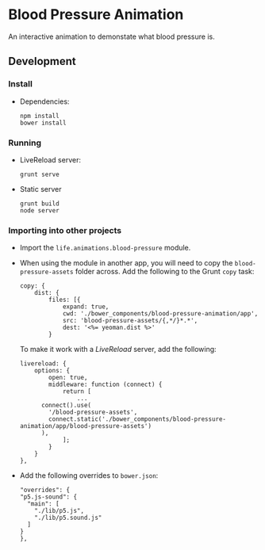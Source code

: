 # Blood Pressure Animation

An interactive animation to demonstate what blood pressure is.


## Development

### Install

- Dependencies:

	```
	npm install
	bower install
	```


### Running

- LiveReload server:

	```
	grunt serve
	```

- Static server

	```
	grunt build
	node server
	```



### Importing into other projects

- Import the `life.animations.blood-pressure` module.

- When using the module in another app, you will need to copy the `blood-pressure-assets` folder across. Add the following to the Grunt `copy` task:

	```
	copy: {
		dist: {
			files: [{
				expand: true,
				cwd: './bower_components/blood-pressure-animation/app',
				src: 'blood-pressure-assets/{,*/}*.*',
				dest: '<%= yeoman.dist %>'
			}
	```

	To make it work with a *LiveReload* server, add the following:

	```
	livereload: {
		options: {
			open: true,
			middleware: function (connect) {
				return [
					...
          connect().use(
            '/blood-pressure-assets',
            connect.static('./bower_components/blood-pressure-animation/app/blood-pressure-assets')
          ),
				];
			}
		}
	},
	```

- Add the following overrides to `bower.json`:

	```
	"overrides": {
    "p5.js-sound": {
      "main": [
        "./lib/p5.js",
        "./lib/p5.sound.js"
      ]
    }
  },
  ```